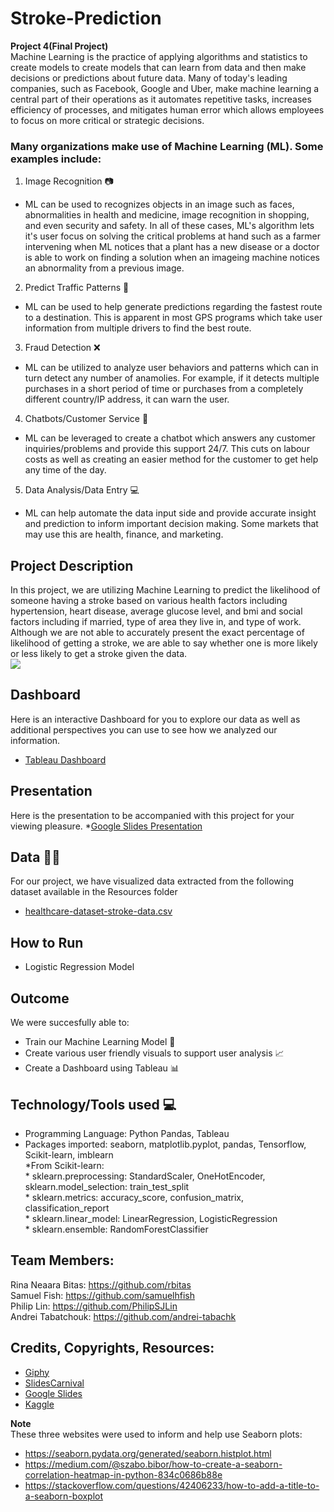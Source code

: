 # Stroke-Prediction
**Project 4(Final Project)** <br/>
Machine Learning is the practice of applying algorithms and statistics to create models to create models that can learn from data and then make decisions or predictions about future data. Many of today's leading companies, such as Facebook, Google and Uber, make machine learning a central part of their operations as it automates repetitive tasks, increases efficiency of processes, and mitigates human error which allows employees to focus on more critical or strategic decisions. <br/>

### Many organizations make use of Machine Learning (ML). Some examples include:
1. Image Recognition :camera:  <br/>
* ML can be used to recognizes objects in an image such as faces, abnormalities in health and medicine, image recognition in shopping, and even security and safety. In all of these cases, ML's algorithm lets it's user focus on solving the critical problems at hand such as a farmer intervening when ML notices that a plant has a new disease or a doctor is able to work on finding a solution when an imageing machine notices an abnormality from a previous image. <br/>
2. Predict Traffic Patterns :vertical_traffic_light:   <br/>
* ML can be used to help generate predictions regarding the fastest route to a destination. This is apparent in most GPS programs which take user information from multiple drivers to find the best route. <br/>
3. Fraud Detection :x:  <br/>
* ML can be utilized to analyze user behaviors and patterns which can in turn detect any number of anamolies. For example, if it detects multiple purchases in a short period of time or purchases from a completely different country/IP address, it can warn the user. <br/>
4. Chatbots/Customer Service :speech_balloon: <br/>
* ML can be leveraged to create a chatbot which answers any customer inquiries/problems and provide this support 24/7. This cuts on labour costs as well as creating an easier method for the customer to get help any time of the day. <br/>
5. Data Analysis/Data Entry :computer: <br/>
* ML can help automate the data input side and provide accurate insight and prediction to inform important decision making. Some markets that may use this are health, finance, and marketing. <br/>

## **Project Description**<br/> 
In this project, we are utilizing Machine Learning to predict the likelihood of someone having a stroke based on various health factors including hypertension, heart disease, average glucose level, and bmi and social factors including if married, type of area they live in, and type of work. Although we are not able to accurately present the exact percentage of likelihood of getting a stroke, we are able to say whether one is more likely or less likely to get a stroke given the data.<br/>
![](https://media.giphy.com/media/v1.Y2lkPTc5MGI3NjExN3BuaTM0dmhxdjNzbXE2NmE5bm03aDgzdHhuemxvamdtcHJuZzUxbCZlcD12MV9pbnRlcm5hbF9naWZfYnlfaWQmY3Q9Zw/iPj5oRtJzQGxwzuCKV/giphy.gif)

## **Dashboard** 
Here is an interactive Dashboard for you to explore our data as well as additional perspectives you can use to see how we analyzed our information. <br/>
   * [Tableau Dashboard](https://public.tableau.com/app/profile/andrei.tabatchouk/viz/Project4ML/MalevFemaleDiseaseCountperType?publish=yes)<br/>

## **Presentation**
Here is the presentation to be accompanied with this project for your viewing pleasure.
   *[Google Slides Presentation](https://docs.google.com/presentation/d/1Y0AWo-qqOz6cqIyUKf_oMHhe51R879zPMlMUvZuqsuw/edit?usp=sharing)

## **Data** :woman_technologist:
For our project, we have visualized data extracted from the following dataset available in the Resources folder <br/>
   * [healthcare-dataset-stroke-data.csv](https://github.com/rbitas/Stroke-Prediction/blob/main/Data/healthcare-dataset-stroke-data.csv) <br/>

## **How to Run**
* Logistic Regression Model<br/>

## **Outcome**
We were succesfully able to: <br/>
* Train our Machine Learning Model :page_with_curl: <br/> 
* Create various user friendly visuals to support user analysis :chart_with_upwards_trend: <br/>
* Create a Dashboard using Tableau :bar_chart: <br/>

## **Technology/Tools used** :computer:
* Programming Language: Python Pandas, Tableau <br/>
* Packages imported: seaborn, matplotlib.pyplot, pandas, Tensorflow, Scikit-learn, imblearn <br/>
   *From  Scikit-learn: <br/>
      * sklearn.preprocessing: StandardScaler, OneHotEncoder, sklearn.model_selection: train_test_split <br/>
      * sklearn.metrics: accuracy_score, confusion_matrix, classification_report <br/>
      * sklearn.linear_model: LinearRegression, LogisticRegression <br/>
      * sklearn.ensemble: RandomForestClassifier <br/>


## **Team Members:** <br/>
Rina Neaara Bitas: https://github.com/rbitas <br/>
Samuel Fish: https://github.com/samuelhfish <br/>
Philip Lin: https://github.com/PhilipSJLin <br/>
Andrei Tabatchouk: https://github.com/andrei-tabachk <br/>

## **Credits, Copyrights, Resources:** <br/>
* [Giphy](https://giphy.com/) <br/>
* [SlidesCarnival](https://www.slidescarnival.com/) <br/>
* [Google Slides](https://www.google.com/slides/about/) <br/>
* [Kaggle](https://www.kaggle.com/datasets) <br/>

**Note** <br/>
These three websites were used to inform and help use Seaborn plots: <br/>
* https://seaborn.pydata.org/generated/seaborn.histplot.html <br/>
* https://medium.com/@szabo.bibor/how-to-create-a-seaborn-correlation-heatmap-in-python-834c0686b88e <br/>
* https://stackoverflow.com/questions/42406233/how-to-add-a-title-to-a-seaborn-boxplot <br/>

